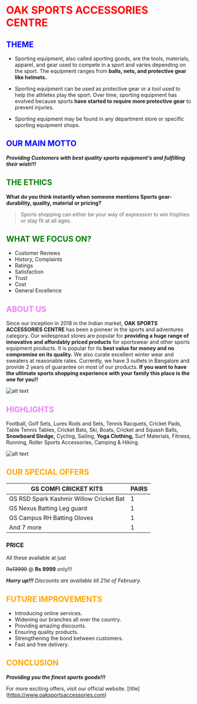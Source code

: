 # <span style = "color:red;" > **OAK SPORTS ACCESSORIES CENTRE**

## <span style = "color:blue;" > THEME </span>

* Sporting equipment, also called sporting goods, are the tools, materials, apparel, and gear used to compete in a sport and varies depending on the sport. The equipment ranges from **balls, nets, and protective gear like helmets.**

* Sporting equipment can be used as protective gear or a tool used to help the athletes play the sport. Over time, sporting equipment has evolved because sports **have started to require more protective gear** to prevent injuries. 

* Sporting equipment may be found in any department store or specific sporting equipment shops.

## <span style = "color:blue;" > OUR MAIN MOTTO </span>

***Providing Customers with best quality sports equipment’s and fulfilling their wish!!!***

## <span style = "color:green;" > THE ETHICS </span>

**What do you think instantly when someone mentions Sports gear- durability, quality, material or pricing?**
> Sports shopping can either be your way of expression to win trophies or stay fit at all ages.

## <span style = "color:green;" > WHAT WE FOCUS ON? </span>

* Customer Reviews
* History, Complaints
* Ratings
* Satisfaction	
* Trust
* Cost
* General Excellence

## <span style = "color:VIOLET;" > ABOUT US </span>
Since our inception in 2018 in the Indian market, **OAK SPORTS ACCESSORIES CENTRE** has been a pioneer in the sports and adventures category. Our widespread stores are popular for **providing a huge range of innovative and affordably priced products** for sportswear and other sports equipment products. It is popular for its **best value for money and no compromise on its quality.** We also curate excellent winter wear and sweaters at reasonable rates. Currently, we have 3 outlets in Bangalore and provide 2 years of guarantee on most of our products. **If you want to have the ultimate sports shopping experience with your family this place is the one for you!!**

![alt text](https://okcredit-blog-images-prod.storage.googleapis.com/2022/01/shutterstock_613694504.jpg "abc")

## <span style = "color:VIOLET;" > HIGHLIGHTS </span>

Football, Golf Sets, Lures Rods and Sets, Tennis Racquets, Cricket Pads, Table Tennis Tables, Cricket Bats, Ski, Boats, Cricket and Squash Balls, **Snowboard Sledge,** Cycling, Sailing, **Yoga Clothing,** Surf Materials, Fitness, Running, Roller Sports Accessories, Camping & Hiking.

![alt text](https://franchiseindia.s3.ap-south-1.amazonaws.com/uploads/content/fi/art/5d14c5b15009c.jpeg "abc")

## <span style = "color:ORANGE;" > OUR SPECIAL OFFERS </span>

| **GS COMFI CRICKET KITS** | **PAIRS** |
| ----------- | ----------- |
| GS RSD Spark Kashmir Willow Cricket Bat | 1 
GS Nexus Batting Leg guard | 1
GS Campus RH Batting Gloves | 1
And 7 more | 1

### PRICE
All these available at just 

 ~~Rs13999~~     @ **Rs 9999** only!!!

 ***Hurry up!!!*** *Discounts are available till 21st of February.*

 ## <span style = "color:ORANGE;" > FUTURE IMPROVEMENTS </span>

* Introducing online services.
* Widening our branches all over the country.
* Providing amazing discounts.
* Ensuring quality products.
* Strengthening the bond between customers.
* Fast and free delivery.

 ## <span style = "color:ORANGE;" > CONCLUSION </span>

 ***Providing you the finest sports goods!!!***

For more exciting offers, visit our
official website.
[title] (https://www.oaksportsaccessories.com)























